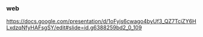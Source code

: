 ### web
https://docs.google.com/presentation/d/1oFyjs6cwago4byUf3_QZ7TciZY6HLxdzqNfyHAFsgSY/edit#slide=id.g6388259bd2_0_109
